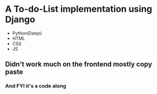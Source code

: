 # A To-do-List implementation using Django
* Python(Danjo)
* HTML
* CSS
* JS

## Didn't work much on the frontend mostly copy paste

### And FYI it's a code along